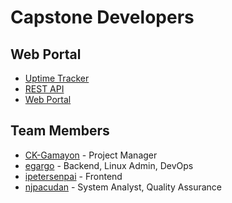 # Capstone Developers

## Web Portal

* [Uptime Tracker](http://139.59.229.253:3001/status/tokei)
* [REST API](http://139.59.229.253:2122)
* [Web Portal](http://139.59.229.253:3000)

## Team Members

* [CK-Gamayon](https://github.com/CK-Gamayon) - Project Manager
* [egargo](https://github.com/egargo) - Backend, Linux Admin, DevOps
* [ipetersenpai](https://github.com/ipetersenpai) - Frontend
* [njpacudan](https://github.com/njpacudan) - System Analyst, Quality Assurance
